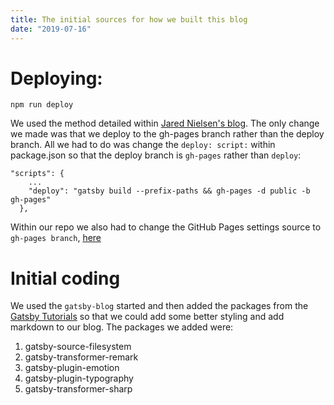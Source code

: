 ```yaml
---
title: The initial sources for how we built this blog
date: "2019-07-16"
---
```


# Deploying:
```
npm run deploy
```

We used the method detailed within [Jared Nielsen's blog](http://jarednielsen.com/deploy-gatsbyjs-github-pages-user/). The only change we made was that we deploy to the gh-pages branch rather than the deploy branch. All we had to do was change the `deploy: script:` within package.json so that the deploy branch is `gh-pages` rather than `deploy`:
```
"scripts": {
    ...
    "deploy": "gatsby build --prefix-paths && gh-pages -d public -b gh-pages"
  },
```
Within our repo we also had to change the GitHub Pages settings source to `gh-pages branch`, [here](https://github.com/jdraths/scrapes/settings)

# Initial coding
We used the `gatsby-blog` started and then added the packages from the [Gatsby Tutorials](https://www.gatsbyjs.org/tutorial/part-four/#recap-of-the-first-half-of-the-tutorial) so that we could add some better styling and add markdown to our blog. The packages we added were:
1. gatsby-source-filesystem
2. gatsby-transformer-remark
3. gatsby-plugin-emotion
4. gatsby-plugin-typography
5. gatsby-transformer-sharp